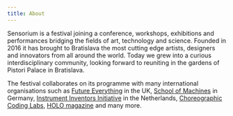 ```yaml
---
title: About
---
```


Sensorium is a festival joining a conference, workshops, exhibitions and performances bridging the fields of art, technology and science. Founded in 2016 it has brought to Bratislava the most cutting edge artists, designers and innovators from all around the world. Today we grew into a curious interdisciplinary community, looking forward to reuniting in the gardens of Pistori Palace in Bratislava.

The festival collaborates on its programme with many international organisations such as [Future Everything](http://futureeverything.org/) in the UK, [School of Machines](http://www.schoolofma.org) in Germany, [Instrument Inventors Initiative](https://instrumentinventors.org) in the Netherlands, [Choreographic Coding Labs](http://choreographiccoding.org), [HOLO magazine](http://holo-magazine.com) and many more.

<!-- **[read more](/about)** -->
